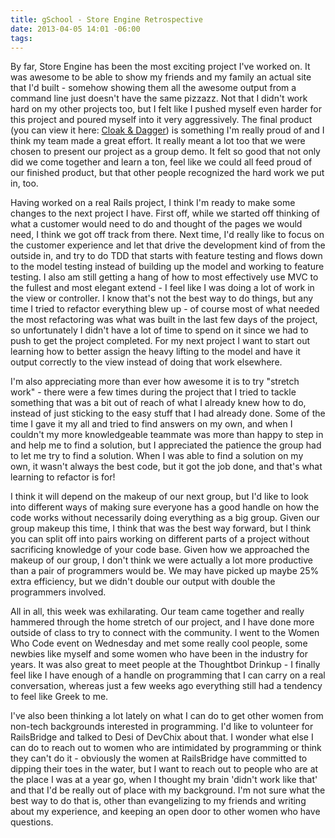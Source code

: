 ```yaml
---
title: gSchool - Store Engine Retrospective
date: 2013-04-05 14:01 -06:00
tags:
---
```


By far, Store Engine has been the most exciting project I've worked on.  It was awesome to be able to show my friends and my family an actual site that I'd built - somehow showing them all the awesome output from a command line just doesn't have the same pizzazz.  Not that I didn't work hard on my other projects too, but I felt like I pushed myself even harder for this project and poured myself into it very aggressively.  The final product (you can view it here: <a href="http://hidden-taiga-7617.herokuapp.com/">Cloak & Dagger</a>) is something I'm really proud of and I think my team made a great effort.  It really meant a lot too that we were chosen to present our project as a group demo.  It felt so good that not only did we come together and learn a ton, feel like we could all feed proud of our finished product, but that other people recognized the hard work we put in, too.

Having worked on a real Rails project, I think I'm ready to make some changes to the next project I have.  First off, while we started off thinking of what a customer would need to do and thought of the pages we would need, I think we got off track from there.  Next time, I'd really like to focus on the customer experience and let that drive the development kind of from the outside in, and try to do TDD that starts with feature testing and flows down to the model testing instead of building up the model and working to feature testing.  I also am still getting a hang of how to most effectively use MVC to the fullest and most elegant extend - I feel like I was doing a lot of work in the view or controller.  I know that's not the best way to do things, but any time I tried to refactor everything blew up - of course most of what needed the most refactoring was what was built in the last few days of the project, so unfortunately I didn't have a lot of time to spend on it since we had to push to get the project completed.  For my next project I want to start out learning how to better assign the heavy lifting to the model and have it output correctly to the view instead of doing that work elsewhere.

I'm also appreciating more than ever how awesome it is to try "stretch work" - there were a few times during the project that I tried to tackle something that was a bit out of reach of what I already knew how to do, instead of just sticking to the easy stuff that I had already done.  Some of the time I gave it my all and tried to find answers on my own, and when I couldn't my more knowledgeable teammate was more than happy to step in and help me to find a solution, but I appreciated the patience the group had to let me try to find a solution.  When I was able to find a solution on my own, it wasn't always the best code, but it got the job done, and that's what learning to refactor is for!

I think it will depend on the makeup of our next group, but I'd like to look into different ways of making sure everyone has a good handle on how the code works without necessarily doing everything as a big group.  Given our group makeup this time, I think that was the best way forward, but I think you can split off into pairs working on different parts of a project without sacrificing knowledge of your code base.  Given how we approached the makeup of our group, I don't think we were actually a lot more productive than a pair of programmers would be.  We may have picked up maybe 25% extra efficiency, but we didn't double our output with double the programmers involved.

All in all, this week was exhilarating.  Our team came together and really hammered through the home stretch of our project, and I have done more outside of class to try to connect with the community.  I went to the Women Who Code event on Wednesday and met some really cool people, some newbies like myself and some women who have been in the industry for years.  It was also great to meet people at the Thoughtbot Drinkup - I finally feel like I have enough of a handle on programming that I can carry on a real conversation, whereas just a few weeks ago everything still had a tendency to feel like Greek to me.

I've also been thinking a lot lately on what I can do to get other women from non-tech backgrounds interested in programming.  I'd like to volunteer for RailsBridge and talked to Desi of DevChix about that.  I wonder what else I can do to reach out to women who are intimidated by programming or think they can't do it - obviously the women at RailsBridge have committed to dipping their toes in the water, but I want to reach out to people who are at the place I was at a year go, when I thought my brain 'didn't work like that' and that I'd be really out of place with my background.  I'm not sure what the best way to do that is, other than evangelizing to my friends and writing about my experience, and keeping an open door to other women who have questions.